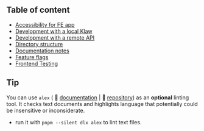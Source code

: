 ## Table of content

- [Accessibility for FE app](accessibility.md)
- [Development with a local Klaw](development-with-local-klaw.md)
- [Development with a remote API](development-with-remote-api.md)
- [Directory structure](directory-structure.md)
- [Documentation notes](documentation.md)
- [Feature flags](feature-flags.md)
- [Frontend Testing](frontend-testing.md)

## Tip

You can use `alex` ( 📃 [documentation](https://alexjs.com/) | 🐙 [repository](https://github.com/get-alex/alex)) as an **optional** linting tool. It checks text documents and highlights language that potentially could be insensitive or inconsiderate.

- run it with `pnpm --silent dlx alex` to lint text files.
